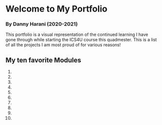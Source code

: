 # Welcome to My Portfolio  
### By Danny Harani (2020-2021) 

This portfolio is a visual representation of the continued learning I have gone through while starting the ICS4U course this quadmester.
This is a list of all the projects I am most proud of for various reasons!

## My ten favorite Modules

1. 
2. 
3. 
4. 
5. 
6. 
7. 
8.
9. 
10.
